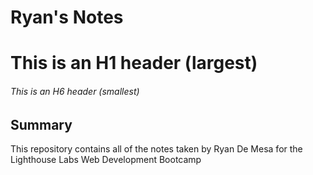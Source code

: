 # Ryan's Notes
# This is an H1 header (largest)
###### This is an H6 header (smallest)

## Summary 

This repository contains all of the notes taken by Ryan De Mesa for the Lighthouse Labs Web Development Bootcamp